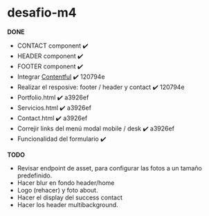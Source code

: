 # desafio-m4

  

**DONE** 

- CONTACT component ✔️
- HEADER component ✔️
- FOOTER component ✔️
- Integrar [Contentful](https://app.contentful.com/spaces/c7mvxwqo377u/content_types) ✔️ 120794e
- Realizar el resposive: footer / header y contact ✔️ 120794e
- Portfolio.html ✔️ a3926ef 
- Servicios.html ✔️ a3926ef 
- Contact.html ✔️ a3926ef 
- Correjir links del menú modal mobile / desk ✔️ a3926ef
- Funcionalidad del formulario ✔️

**TODO**

- Revisar endpoint de asset, para configurar las fotos a un tamaño predefinido.
- Hacer blur en fondo header/home
- Logo (rehacer) y foto about.
- Hacer el display del success contact
- Hacer los header multibackground.
